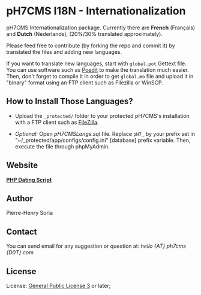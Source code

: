 # pH7CMS I18N - Internationalization

pH7CMS Internationalization package. Currently there are **French** (Français) and **Dutch** (Nederlands), (20%/30% translated approximately).

Please feed free to contribute (by forking the repo and commit it) by translated the files and adding new languages.


If you want to translate new languages, start with `global.pot` Gettext file. You can use software such as [Poedit](http://poedit.net/) to make the translation much easier. Then, don't forget to compile it in order to get `global.mo` file and upload it in "binary" format using an FTP client such as Filezilla or WinSCP.


## How to Install Those Languages?

- Upload the `_protected/` folder to your protected pH7CMS's installation with a FTP client such as [FileZilla](https://filezilla-project.org).

- *Optional:* Open *pH7CMSLangs.sql* file. Replace `pH7_` by your prefix set in "~/_protected/app/configs/config.ini" [database] prefix variable. Then, execute the file through phpMyAdmin.


## Website

**[PHP Dating Script](http://ph7cms.com)**


## Author

Pierre-Henry Soria


## Contact

You can send email for any suggestion or question at: *hello {AT} ph7cms {D0T} com*


## License

License: [General Public License 3](http://www.gnu.org/licenses/gpl.html) or later;
